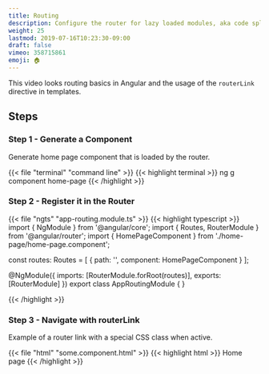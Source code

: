 ```yaml
---
title: Routing
description: Configure the router for lazy loaded modules, aka code splitting. 
weight: 25
lastmod: 2019-07-16T10:23:30-09:00
draft: false
vimeo: 358715861
emoji: 🏠
---
```


This video looks routing basics in Angular and the usage of the `routerLink` directive in templates. 

## Steps

### Step 1 - Generate a Component

Generate home page component that is loaded by the router. 

{{< file "terminal" "command line" >}}
{{< highlight terminal >}}
ng g component home-page
{{< /highlight >}}

### Step 2 - Register it in the Router

{{< file "ngts" "app-routing.module.ts" >}}
{{< highlight typescript >}}
import { NgModule } from '@angular/core';
import { Routes, RouterModule } from '@angular/router';
import { HomePageComponent } from './home-page/home-page.component';


const routes: Routes = [
  { path: '', component: HomePageComponent }
];

@NgModule({
  imports: [RouterModule.forRoot(routes)],
  exports: [RouterModule]
})
export class AppRoutingModule { }

{{< /highlight >}}

### Step 3 - Navigate with routerLink

Example of a router link with a special CSS class when active. 

{{< file "html" "some.component.html" >}}
{{< highlight html >}}
<a routerLink="/" routerLinkActive="some-css-class">Home page</a>
{{< /highlight >}}